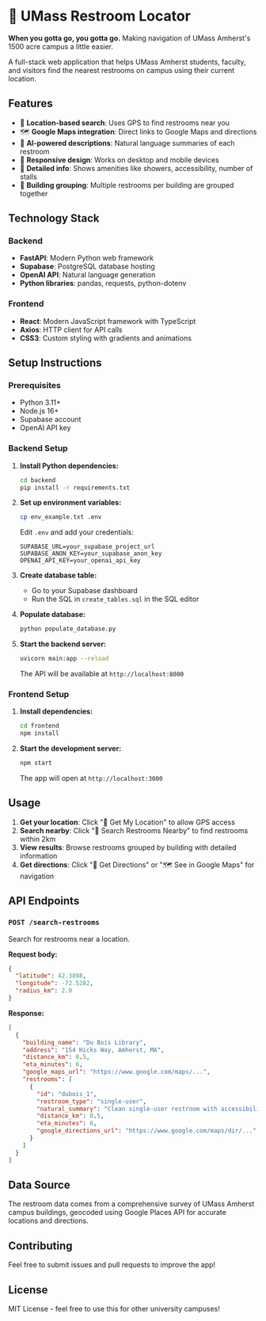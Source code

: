 # 🚽 UMass Restroom Locator

**When you gotta go, you gotta go.** Making navigation of UMass Amherst's 1500 acre campus a little easier.

A full-stack web application that helps UMass Amherst students, faculty, and visitors find the nearest restrooms on campus using their current location.

## Features

- 📍 **Location-based search**: Uses GPS to find restrooms near you
- 🗺️ **Google Maps integration**: Direct links to Google Maps and directions
- 🤖 **AI-powered descriptions**: Natural language summaries of each restroom
- 📱 **Responsive design**: Works on desktop and mobile devices
- 🚿 **Detailed info**: Shows amenities like showers, accessibility, number of stalls
- 🏢 **Building grouping**: Multiple restrooms per building are grouped together

## Technology Stack

### Backend
- **FastAPI**: Modern Python web framework
- **Supabase**: PostgreSQL database hosting
- **OpenAI API**: Natural language generation
- **Python libraries**: pandas, requests, python-dotenv

### Frontend
- **React**: Modern JavaScript framework with TypeScript
- **Axios**: HTTP client for API calls
- **CSS3**: Custom styling with gradients and animations

## Setup Instructions

### Prerequisites
- Python 3.11+
- Node.js 16+
- Supabase account
- OpenAI API key

### Backend Setup

1. **Install Python dependencies:**
   ```bash
   cd backend
   pip install -r requirements.txt
   ```

2. **Set up environment variables:**
   ```bash
   cp env_example.txt .env
   ```
   
   Edit `.env` and add your credentials:
   ```
   SUPABASE_URL=your_supabase_project_url
   SUPABASE_ANON_KEY=your_supabase_anon_key
   OPENAI_API_KEY=your_openai_api_key
   ```

3. **Create database table:**
   - Go to your Supabase dashboard
   - Run the SQL in `create_tables.sql` in the SQL editor

4. **Populate database:**
   ```bash
   python populate_database.py
   ```

5. **Start the backend server:**
   ```bash
   uvicorn main:app --reload
   ```
   
   The API will be available at `http://localhost:8000`

### Frontend Setup

1. **Install dependencies:**
   ```bash
   cd frontend
   npm install
   ```

2. **Start the development server:**
   ```bash
   npm start
   ```
   
   The app will open at `http://localhost:3000`

## Usage

1. **Get your location**: Click "📍 Get My Location" to allow GPS access
2. **Search nearby**: Click "🚽 Search Restrooms Nearby" to find restrooms within 2km
3. **View results**: Browse restrooms grouped by building with detailed information
4. **Get directions**: Click "🧭 Get Directions" or "🗺️ See in Google Maps" for navigation

## API Endpoints

### `POST /search-restrooms`
Search for restrooms near a location.

**Request body:**
```json
{
  "latitude": 42.3898,
  "longitude": -72.5282,
  "radius_km": 2.0
}
```

**Response:**
```json
[
  {
    "building_name": "Du Bois Library",
    "address": "154 Hicks Way, Amherst, MA",
    "distance_km": 0.5,
    "eta_minutes": 6,
    "google_maps_url": "https://www.google.com/maps/...",
    "restrooms": [
      {
        "id": "dubois_1",
        "restroom_type": "single-user",
        "natural_summary": "Clean single-user restroom with accessibility features",
        "distance_km": 0.5,
        "eta_minutes": 6,
        "google_directions_url": "https://www.google.com/maps/dir/..."
      }
    ]
  }
]
```

## Data Source

The restroom data comes from a comprehensive survey of UMass Amherst campus buildings, geocoded using Google Places API for accurate locations and directions.

## Contributing

Feel free to submit issues and pull requests to improve the app!

## License

MIT License - feel free to use this for other university campuses!
